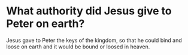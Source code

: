 # What authority did Jesus give to Peter on earth?

Jesus gave to Peter the keys of the kingdom, so that he could bind and loose on earth and it would be bound or loosed in heaven.
